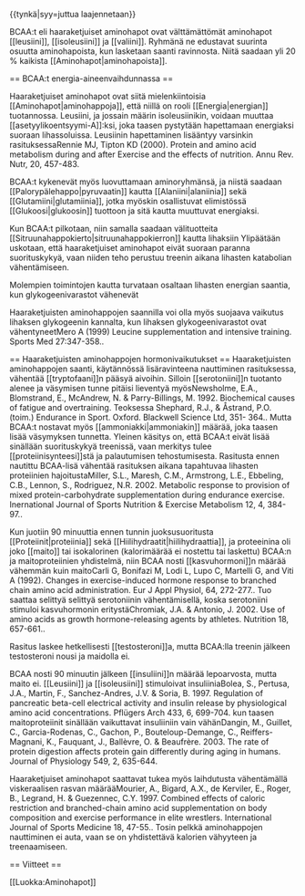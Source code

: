 {{tynkä|syy=juttua laajennetaan}}

BCAA:t eli haaraketjuiset aminohapot ovat välttämättömät aminohapot [[leusiini]], [[isoleusiini]] ja [[valiini]]. Ryhmänä ne edustavat suurinta osuutta aminohapoista, kun lasketaan saanti ravinnosta. Niitä saadaan yli 20 % kaikista [[Aminohapot|aminohapoista]]. 

== BCAA:t energia-aineenvaihdunnassa ==

Haaraketjuiset aminohapot ovat siitä mielenkiintoisia [[Aminohapot|aminohappoja]], että niillä on rooli [[Energia|energian]] tuotannossa. Leusiini, ja jossain määrin isoleusiinikin, voidaan muuttaa [[asetyylikoentsyymi-A]]:ksi, joka taasen pystytään hapettamaan energiaksi suoraan lihassoluissa. Leusiinin hapettaminen lisääntyy varsinkin rasituksessa<ref>Rennie MJ, Tipton KD (2000). Protein and amino acid metabolism during and after Exercise and the effects of nutrition. Annu Rev. Nutr, 20, 457-483.</ref>

BCAA:t kykenevät myös luovuttamaan aminoryhmänsä, ja niistä saadaan [[Palorypälehappo|pyruvaatin]] kautta [[Alaniini|alaniinia]] sekä [[Glutamiini|glutamiinia]], jotka myöskin osallistuvat elimistössä [[Glukoosi|glukoosin]] tuottoon ja sitä kautta muuttuvat energiaksi. 

Kun BCAA:t pilkotaan, niin samalla saadaan välituotteita [[Sitruunahappokierto|sitruunahappokierron]] kautta lihaksiin Ylipäätään uskotaan, että haaraketjuiset aminohapot eivät suoraan paranna suorituskykyä, vaan niiden teho perustuu treenin aikana lihasten katabolian vähentämiseen.

Molempien toimintojen kautta turvataan osaltaan lihasten energian saantia, kun glykogeenivarastot vähenevät

Haaraketjuisten aminohappojen saannilla voi olla myös suojaava vaikutus lihaksen glykogeenin kannalta, kun lihaksen glykogeenivarastot ovat vähentyneet<ref>Mero A (1999) Leucine supplementation and intensive training. Sports Med 27:347-358.</ref>.

== Haaraketjuisten aminohappojen hormonivaikutukset ==
Haaraketjuisten aminohappojen saanti, käytännössä lisäravinteena nauttiminen rasituksessa, vähentää [[tryptofaani]]n pääsyä aivoihin. Silloin [[serotoniini]]n tuotanto alenee ja väsymisen tunne pitäisi lieventyä myös<ref>Newsholme, E.A., Blomstrand, E., McAndrew, N. & Parry-Billings, M. 1992. Biochemical causes of fatigue and overtraining. Teoksessa Shephard, R.J., & Åstrand, P.O. (toim.) Endurance in Sport. Oxford. Blackwell Science Ltd, 351- 364.</ref>. Mutta BCAA:t nostavat myös [[ammoniakki|ammoniakin]] määrää, joka taasen lisää väsymyksen tunnetta. Yleinen käsitys on, että BCAA:t eivät lisää sinällään suorituskykyä treenissä, vaan merkitys tulee [[proteiinisynteesi]]stä ja palautumisen tehostumisesta. Rasitusta ennen nautittu BCAA-lisä vähentää rasituksen aikana tapahtuvaa lihasten proteiinien hajoitusta<ref>Miller, S.L., Maresh, C.M., Armstrong, L.E., Ebbeling, C.B., Lennon, S., Rodriguez, N.R. 2002. Metabolic response to provision of mixed protein-carbohydrate supplementation during endurance exercise. Inernational Journal of Sports Nutrition & Exercise Metabolism 12, 4, 384-97.</ref>.

Kun juotiin 90 minuuttia ennen tunnin juoksusuoritusta [[Proteiinit|proteiinia]] sekä [[Hiilihydraatit|hiilihydraattia]], ja proteeinina oli joko [[maito]] tai isokalorinen (kalorimäärää ei nostettu tai laskettu) BCAA:n ja maitoproteiinien yhdistelmä, niin BCAA nosti [[kasvuhormoni]]n määrää vähemmän kuin maito<ref>Carli G, Bonifazi M, Lodi L, Lupo C, Martelli G, and Viti A (1992). Changes in exercise-induced hormone response to branched chain amino acid administration. Eur J Appl Physiol, 64, 272-277.</ref>. Tuo saattaa selittyä selittyä serotoniinin vähentämisellä, koska serotoniini stimuloi kasvuhormonin eritystä<ref>Chromiak, J.A. & Antonio, J. 2002. Use of amino acids as growth hormone-releasing agents by athletes. Nutrition 18, 657-661.</ref>.

Rasitus laskee hetkellisesti [[testosteroni]]a, mutta BCAA:lla treenin jälkeen testosteroni nousi ja maidolla ei.

BCAA nosti 90 minuutin jälkeen [[insuliini]]n määrää lepoarvosta, mutta maito ei. [[Leusiini]] ja [[isoleusiini]] stimuloivat insuliinia<ref>Bolea, S., Pertusa, J.A., Martin, F., Sanchez-Andres, J.V. & Soria, B. 1997. Regulation of pancreatic beta-cell electrical activity and insulin release by physiological amino acid concentrations. Pflügers Arch 433, 6, 699-704.</ref> kun taasen maitoproteiinit sinällään vaikuttavat insuliiniin vain vähän<ref>Dangin, M., Guillet, C., Garcia-Rodenas, C., Gachon, P., Bouteloup-Demange, C., Reiffers-Magnani, K., Fauquant, J., Ballèvre, O. & Beaufrère. 2003. The rate of protein digestion affects protein gain differently during aging in humans. Journal of Physiology 549, 2, 635-644.

Haaraketjuiset aminohapot saattavat tukea myös laihdutusta vähentämällä viskeraalisen rasvan määrää<ref>Mourier, A., Bigard, A.X., de Kerviler, E., Roger, B., Legrand, H. & Guezennec, C.Y. 1997. Combined effects of caloric restriction and branched-chain amino acid supplementation on body composition and exercise performance in elite wrestlers. International Journal of Sports Medicine 18, 47-55.</ref>. Tosin pelkkä aminohappojen nauttiminen ei auta, vaan se on yhdistettävä kalorien vähyyteen ja treenaamiseen.

== Viitteet ==


[[Luokka:Aminohapot]]
